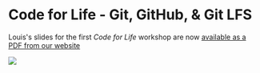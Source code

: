 # Code for Life - Git, GitHub, & Git LFS

Louis's slides for the first _Code for Life_ workshop are now [available as a PDF from our website](http://uombio.info/docs/cfl1-git-workshop.pdf)

![](https://github.com/UoMBioinfoSoc/UoMBioinfoSoc.github.io/raw/master/assets/images/storage/CFL1_git.png)
